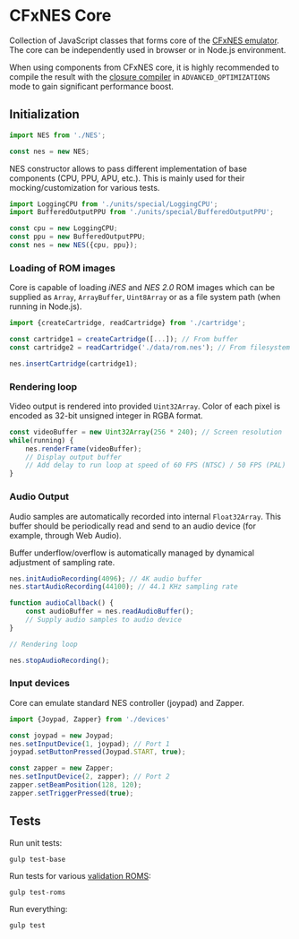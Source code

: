 # CFxNES Core

Collection of JavaScript classes that forms core of the [CFxNES emulator](../README.md). The core can be independently used in browser or in Node.js environment.

When using components from CFxNES core, it is highly recommended to compile the result with the [closure compiler](https://github.com/google/closure-compiler) in `ADVANCED_OPTIMIZATIONS` mode to gain significant performance boost.

## Initialization

``` javascript
import NES from './NES';

const nes = new NES;
```

NES constructor allows to pass different implementation of base components (CPU, PPU, APU, etc.). This is mainly used for their mocking/customization for various tests.

``` javascript
import LoggingCPU from './units/special/LoggingCPU';
import BufferedOutputPPU from './units/special/BufferedOutputPPU';

const cpu = new LoggingCPU;
const ppu = new BufferedOutputPPU;
const nes = new NES({cpu, ppu});
```

### Loading of ROM images

Core is capable of loading *iNES* and *NES 2.0* ROM images which can be supplied as `Array`, `ArrayBuffer`, `Uint8Array` or as a file system path (when running in Node.js).

``` javascript
import {createCartridge, readCartridge} from './cartridge';

const cartridge1 = createCartridge([...]); // From buffer
const cartridge2 = readCartridge('./data/rom.nes'); // From filesystem

nes.insertCartridge(cartridge1);
```

### Rendering loop

Video output is rendered into provided `Uint32Array`. Color of each pixel is encoded as 32-bit unsigned integer in RGBA format.

``` javascript
const videoBuffer = new Uint32Array(256 * 240); // Screen resolution
while(running) {
    nes.renderFrame(videoBuffer);
    // Display output buffer
    // Add delay to run loop at speed of 60 FPS (NTSC) / 50 FPS (PAL)
}
```

### Audio Output

Audio samples are automatically recorded into internal `Float32Array`. This buffer should be periodically read and send to an audio device (for example, through Web Audio).

Buffer underflow/overflow is automatically managed by dynamical adjustment of sampling rate.

``` javascript
nes.initAudioRecording(4096); // 4K audio buffer
nes.startAudioRecording(44100); // 44.1 KHz sampling rate

function audioCallback() {
    const audioBuffer = nes.readAudioBuffer();
    // Supply audio samples to audio device
}

// Rendering loop

nes.stopAudioRecording();
```

### Input devices

Core can emulate standard NES controller (joypad) and Zapper.

``` javascript
import {Joypad, Zapper} from './devices'

const joypad = new Joypad;
nes.setInputDevice(1, joypad); // Port 1
joypad.setButtonPressed(Joypad.START, true);

const zapper = new Zapper;
nes.setInputDevice(2, zapper); // Port 2
zapper.setBeamPosition(128, 120);
zapper.setTriggerPressed(true);
```

## Tests

Run unit tests:

    gulp test-base

Run tests for various [validation ROMS](http://wiki.nesdev.com/w/index.php/Emulator_tests):

    gulp test-roms

Run everything:

    gulp test
